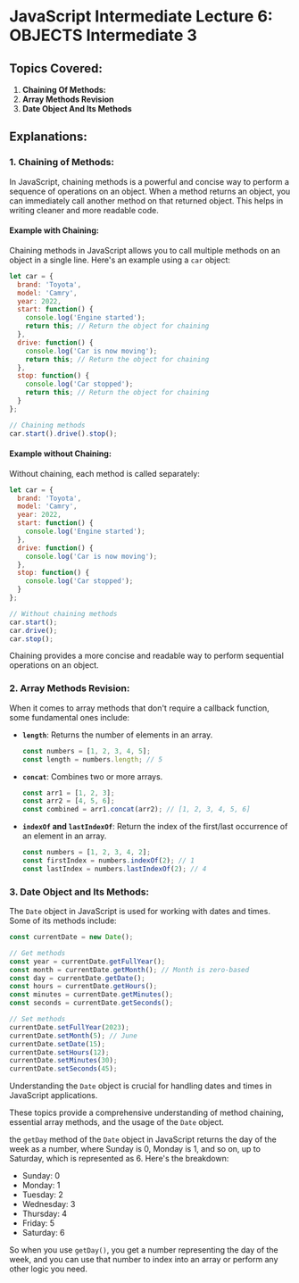 # JavaScript Intermediate Lecture 6: OBJECTS Intermediate 3

## Topics Covered:

1. **Chaining Of Methods:**
2. **Array Methods Revision**
3. **Date Object And Its Methods**

## Explanations:

### 1. Chaining of Methods:

In JavaScript, chaining methods is a powerful and concise way to perform a sequence of operations on an object. When a method returns an object, you can immediately call another method on that returned object. This helps in writing cleaner and more readable code.

#### Example with Chaining:
Chaining methods in JavaScript allows you to call multiple methods on an object in a single line. Here's an example using a `car` object:

```javascript
let car = {
  brand: 'Toyota',
  model: 'Camry',
  year: 2022,
  start: function() {
    console.log('Engine started');
    return this; // Return the object for chaining
  },
  drive: function() {
    console.log('Car is now moving');
    return this; // Return the object for chaining
  },
  stop: function() {
    console.log('Car stopped');
    return this; // Return the object for chaining
  }
};

// Chaining methods
car.start().drive().stop();
```

#### Example without Chaining:
Without chaining, each method is called separately:

```javascript
let car = {
  brand: 'Toyota',
  model: 'Camry',
  year: 2022,
  start: function() {
    console.log('Engine started');
  },
  drive: function() {
    console.log('Car is now moving');
  },
  stop: function() {
    console.log('Car stopped');
  }
};

// Without chaining methods
car.start();
car.drive();
car.stop();
```

Chaining provides a more concise and readable way to perform sequential operations on an object.

### 2. Array Methods Revision:

When it comes to array methods that don't require a callback function, some fundamental ones include:

- **`length`**: Returns the number of elements in an array.

  ```javascript
  const numbers = [1, 2, 3, 4, 5];
  const length = numbers.length; // 5
  ```

- **`concat`**: Combines two or more arrays.

  ```javascript
  const arr1 = [1, 2, 3];
  const arr2 = [4, 5, 6];
  const combined = arr1.concat(arr2); // [1, 2, 3, 4, 5, 6]
  ```

- **`indexOf` and `lastIndexOf`**: Return the index of the first/last occurrence of an element in an array.

  ```javascript
  const numbers = [1, 2, 3, 4, 2];
  const firstIndex = numbers.indexOf(2); // 1
  const lastIndex = numbers.lastIndexOf(2); // 4
  ```

### 3. Date Object and Its Methods:

The `Date` object in JavaScript is used for working with dates and times. Some of its methods include:

```javascript
const currentDate = new Date();

// Get methods
const year = currentDate.getFullYear();
const month = currentDate.getMonth(); // Month is zero-based
const day = currentDate.getDate();
const hours = currentDate.getHours();
const minutes = currentDate.getMinutes();
const seconds = currentDate.getSeconds();

// Set methods
currentDate.setFullYear(2023);
currentDate.setMonth(5); // June
currentDate.setDate(15);
currentDate.setHours(12);
currentDate.setMinutes(30);
currentDate.setSeconds(45);
```

Understanding the `Date` object is crucial for handling dates and times in JavaScript applications.

These topics provide a comprehensive understanding of method chaining, essential array methods, and the usage of the `Date` object.


the `getDay` method of the `Date` object in JavaScript returns the day of the week as a number, where Sunday is 0, Monday is 1, and so on, up to Saturday, which is represented as 6. Here's the breakdown:

- Sunday: 0
- Monday: 1
- Tuesday: 2
- Wednesday: 3
- Thursday: 4
- Friday: 5
- Saturday: 6

So when you use `getDay()`, you get a number representing the day of the week, and you can use that number to index into an array or perform any other logic you need.
